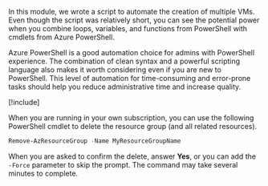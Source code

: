 In this module, we wrote a script to automate the creation of multiple VMs. Even though the script was relatively short, you can see the potential power when you combine loops, variables, and functions from PowerShell with cmdlets from Azure PowerShell.

Azure PowerShell is a good automation choice for admins with PowerShell experience. The combination of clean syntax and a powerful scripting language also makes it worth considering even if you are new to PowerShell. This level of automation for time-consuming and error-prone tasks should help you reduce administrative time and increase quality.

<!-- Cleanup sandbox -->
[!include[](../../../includes/azure-sandbox-cleanup.md)]

When you are running in your own subscription, you can use the following PowerShell cmdlet to delete the resource group (and all related resources).

```powershell
Remove-AzResourceGroup -Name MyResourceGroupName
```

When you are asked to confirm the delete, answer **Yes**, or you can add the `-Force` parameter to skip the prompt. The command may take several minutes to complete.